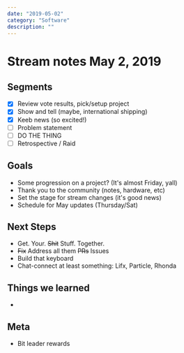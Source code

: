 ```yaml
---
date: "2019-05-02"
category: "Software"
description: ""
---
```


# Stream notes May 2, 2019

## Segments

- [x] Review vote results, pick/setup project
- [x] Show and tell (maybe, international shipping)
- [x] Keeb news (so excited!)
- [ ] Problem statement
- [ ] DO THE THING
- [ ] Retrospective / Raid

## Goals

- Some progression on a project? (It's almost Friday, yall)
- Thank you to the community (notes, hardware, etc)
- Set the stage for stream changes (it's good news)
- Schedule for May updates (Thursday/Sat)

## Next Steps

- Get. Your. ~~Shit~~ Stuff. Together.
- ~~Fix~~ Address all them ~~PRs~~ Issues
- Build that keyboard
- Chat-connect at least something: Lifx, Particle, Rhonda

## Things we learned

-

## Meta

- Bit leader rewards
